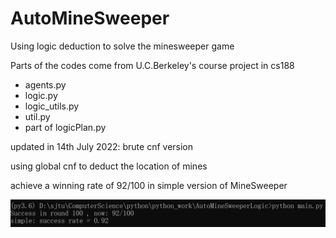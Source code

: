 # AutoMineSweeper
Using logic deduction to solve the minesweeper game

Parts of the codes come from U.C.Berkeley's course project in cs188
* agents.py
* logic.py
* logic_utils.py
* util.py
* part of logicPlan.py

updated in 14th July 2022:
brute cnf version

using global cnf to deduct the location of mines

achieve a winning rate of 92/100 in simple version of MineSweeper

![avatar](image/simple_in_brute_cnf.png)
